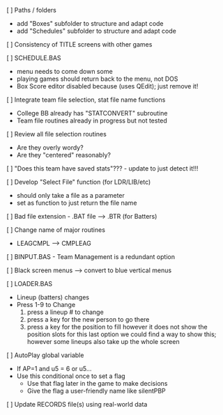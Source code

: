 [ ] Paths / folders
- add "Boxes" subfolder to structure and adapt code
- add "Schedules" subfolder to structure and adapt code

[ ] Consistency of TITLE screens with other games

[ ] SCHEDULE.BAS
- menu needs to come down some
- playing games should return back to the menu, not DOS
- Box Score editor disabled because (uses QEdit); just remove it!

[ ] Integrate team file selection, stat file name functions
- College BB already has "STATCONVERT" subroutine
- Team file routines already in progress but not tested

[ ] Review all file selection routines
- Are they overly wordy?
- Are they "centered" reasonably?

[ ] "Does this team have saved stats"??? - update to just detect it!!!

[ ] Develop "Select File" function (for LDR/LIB/etc)
- should only take a file as a parameter
- set as function to just return the file name

[ ] Bad file extension - .BAT file --> .BTR (for Batters)

[ ] Change name of major routines
- LEAGCMPL --> CMPLEAG

[ ] BINPUT.BAS - Team Management is a redundant option

[ ] Black screen menus --> convert to blue vertical menus

[ ] LOADER.BAS
- Lineup (batters) changes
- Press 1-9 to Change
	1) press a lineup # to change
	2) press a key for the new person to go there
	3) press a key for the position to fill
	however it does not show the position slots for this last option
	we could find a way to show this; however some lineups also take up the whole screen

[ ] AutoPlay global variable
- If AP=1 and u5 = 6 or u5...
- Use this conditional once to set a flag
	- Use that flag later in the game to make decisions
	- Give the flag a user-friendly name like silentPBP

[ ] Update RECORDS file(s) using real-world data

